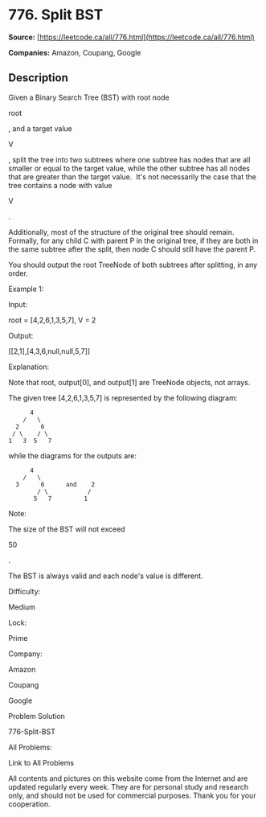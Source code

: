 # 776. Split BST

**Source:** [https://leetcode.ca/all/776.html](https://leetcode.ca/all/776.html)

**Companies:** Amazon, Coupang, Google

## Description

Given a Binary Search Tree (BST) with root node

root

, and a target value

V

, split the tree into two subtrees where one subtree has nodes that are
        all smaller or equal to the target value, while the other subtree has all nodes that are
        greater than the target value.  It's not necessarily the case that the tree
        contains a node with value

V

.

Additionally, most of the structure of the original tree should remain.  Formally, for
        any child C with parent P in the original tree, if they are both in the same subtree after
        the split, then node C should still have the parent P.

You should output the root TreeNode of both subtrees after splitting, in any order.

Example 1:

Input:

root = [4,2,6,1,3,5,7], V = 2

Output:

[[2,1],[4,3,6,null,null,5,7]]

Explanation:

Note that root, output[0], and output[1] are TreeNode objects, not arrays.

The given tree [4,2,6,1,3,5,7] is represented by the following diagram:

          4
        /   \
      2      6
     / \    / \
    1   3  5   7

while the diagrams for the outputs are:

          4
        /   \
      3      6      and    2
            / \           /
           5   7         1

Note:

The size of the BST will not exceed

50

.

The BST is always valid and each node's value is different.

Difficulty:

Medium

Lock:

Prime

Company:

Amazon

Coupang

Google

Problem Solution

776-Split-BST

All Problems:

Link to All Problems

All contents and pictures on this website come from the Internet and are updated regularly every week. They are for personal study and research only, and should not be used for commercial purposes. Thank you for your cooperation.

